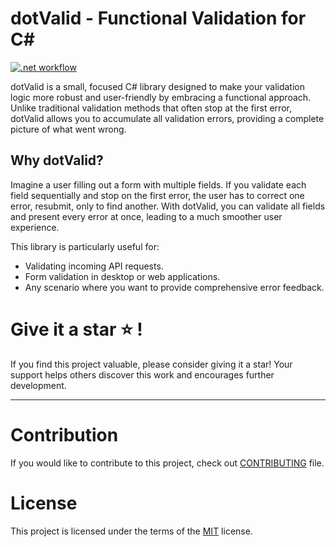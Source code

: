 # dotValid - Functional Validation for C#

[![.net workflow](https://github.com/Frognar/dotValid/actions/workflows/dotnet.yml/badge.svg?branch=main)](https://github.com/Frognar/dotValid/actions/workflows/dotnet.yml)

dotValid is a small, focused C# library designed to make your validation logic more robust and user-friendly by embracing a functional approach. Unlike traditional validation methods that often stop at the first error, dotValid allows you to accumulate all validation errors, providing a complete picture of what went wrong.

## Why dotValid?
Imagine a user filling out a form with multiple fields. If you validate each field sequentially and stop on the first error, the user has to correct one error, resubmit, only to find another. With dotValid, you can validate all fields and present every error at once, leading to a much smoother user experience.

This library is particularly useful for:
- Validating incoming API requests.
- Form validation in desktop or web applications.
- Any scenario where you want to provide comprehensive error feedback.

# Give it a star ⭐ !

If you find this project valuable, please consider giving it a star! Your support helps others discover this work and encourages further development.

---

# Contribution

If you would like to contribute to this project, check out [CONTRIBUTING](https://github.com/Frognar/dotResult/blob/main/CONTRIBUTING.md) file.

# License

This project is licensed under the terms of the [MIT](https://github.com/Frognar/dotResult/blob/main/LICENSE) license.
